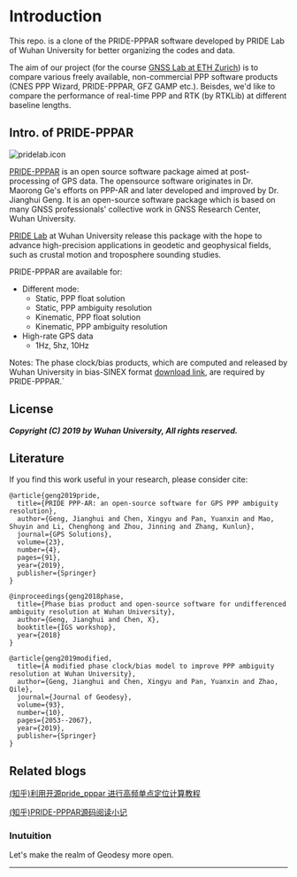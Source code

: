 # Introduction
This repo. is a clone of the PRIDE-PPPAR software developed by PRIDE Lab of Wuhan University for better organizing the codes and data.

The aim of our project (for the course [GNSS Lab at ETH Zurich](http://www.vvz.ethz.ch/lerneinheitPre.do?semkez=2020S&lerneinheitId=135561&lang=en)) is to compare various freely available, non-commercial PPP software products (CNES PPP Wizard, PRIDE-PPPAR, GFZ GAMP etc.). Beisdes, we'd like to compare the performance of real-time PPP and RTK (by RTKLib) at different baseline lengths. 

## Intro. of  PRIDE-PPPAR

![pridelab.icon](https://github.com/PrideLab/PRIDE-PPPAR/blob/master/pride.png)

[PRIDE-PPPAR](http://pride.whu.edu.cn/newsDetails.shtml?newskindid=20190228093001384DTk8BHLcatWNl) is an open source software package aimed at post-processing of GPS data. 
The opensource software originates in Dr. Maorong Ge's efforts on PPP-AR and later developed and improved by Dr. Jianghui Geng. It is an open-source software package which is based on many GNSS professionals' collective work in GNSS Research Center, Wuhan University. 

[PRIDE Lab](http://pride.whu.edu.cn/indexone.shtml) at Wuhan University release this package with the hope to advance high-precision applications in geodetic and geophysical fields, such as crustal motion and troposphere sounding studies.

PRIDE-PPPAR are available for:

* Different mode:  
    * Static, PPP float solution
    * Static, PPP ambiguity resolution
    * Kinematic, PPP float solution
    * Kinematic, PPP ambiguity resolution
* High-rate GPS data
    * 1Hz, 5hz, 10Hz    

Notes: The phase clock/bias products, which are computed and released by Wuhan University in bias-SINEX format [download link](ftp://igs.gnsswhu.cn/pub/whu/phasebias), 
are required by PRIDE-PPPAR.`

## License
***Copyright (C) 2019 by Wuhan University, All rights reserved.***

## Literature

If you find this work useful in your research, please consider cite:

```
@article{geng2019pride,
  title={PRIDE PPP-AR: an open-source software for GPS PPP ambiguity resolution},
  author={Geng, Jianghui and Chen, Xingyu and Pan, Yuanxin and Mao, Shuyin and Li, Chenghong and Zhou, Jinning and Zhang, Kunlun},
  journal={GPS Solutions},
  volume={23},
  number={4},
  pages={91},
  year={2019},
  publisher={Springer}
}
```

```
@inproceedings{geng2018phase,
  title={Phase bias product and open-source software for undifferenced ambiguity resolution at Wuhan University},
  author={Geng, Jianghui and Chen, X},
  booktitle={IGS workshop},
  year={2018}
}
```

```
@article{geng2019modified,
  title={A modified phase clock/bias model to improve PPP ambiguity resolution at Wuhan University},
  author={Geng, Jianghui and Chen, Xingyu and Pan, Yuanxin and Zhao, Qile},
  journal={Journal of Geodesy},
  volume={93},
  number={10},
  pages={2053--2067},
  year={2019},
  publisher={Springer}
}
```

## Related blogs
[(知乎)利用开源pride_pppar 进行高频单点定位计算教程](https://zhuanlan.zhihu.com/p/66662278)

[(知乎)PRIDE-PPPAR源码阅读小记](https://zhuanlan.zhihu.com/p/101144206)

### Inutuition
Let's make the realm of Geodesy more open.

---
